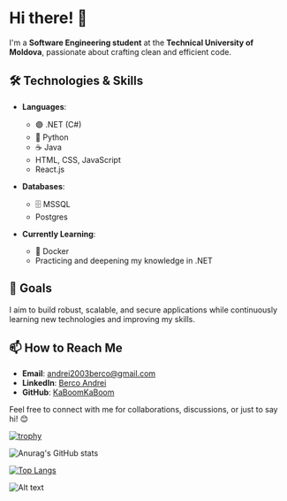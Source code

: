 # Hi there! 👋  

I'm a **Software Engineering student** at the **Technical University of Moldova**, passionate about crafting clean and efficient code.  

## 🛠️ Technologies & Skills  
- **Languages**:  
  - 🟣 .NET (C#)  
  - 🐍 Python
  - ☕ Java 
  - HTML, CSS, JavaScript
  - React.js 

- **Databases**:  
  - 🗄️ MSSQL
  - Postgres  

- **Currently Learning**:  
  - 🐳 Docker  
  - Practicing and deepening my knowledge in .NET  

## 🎯 Goals  
I aim to build robust, scalable, and secure applications while continuously learning new technologies and improving my skills.  

## 📫 How to Reach Me  
- **Email**: [andrei2003berco@gmail.com](mailto:andrei2003berco@gmail.com)  
- **LinkedIn**: [Berco Andrei]([https://www.linkedin.com/in/berco-andrei-8161a228b/])  
- **GitHub**: [KaBoomKaBoom]([https://github.com/KaBoomKaBoom])  

Feel free to connect with me for collaborations, discussions, or just to say hi! 😊  




[![trophy](https://github-profile-trophy.vercel.app/?username=KaBoomKaBoom&theme=onedark)](https://github.com/ryo-ma/github-profile-trophy)

![Anurag's GitHub stats](https://github-readme-stats.vercel.app/api?username=KaBoomKaBoom&show_icons=true&theme=radical)

[![Top Langs](https://github-readme-stats.vercel.app/api/top-langs/?username=KaBoomKaBoom&layout=donut&theme=radical)](https://github.com/anuraghazra/github-readme-stats)

![Alt text](https://spotify-recently-played-readme.vercel.app/api?user=31jtuc6i5pql6hgoqywgkkv44maa)
